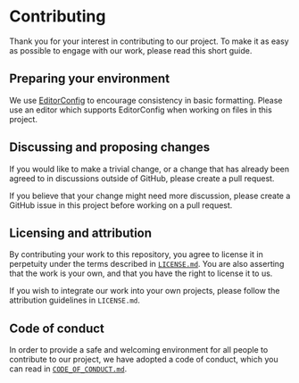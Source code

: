# Contributing

Thank you for your interest in contributing to our project. To make it as easy as possible to engage with our work, please read this short guide.

## Preparing your environment

We use [EditorConfig](https://editorconfig.org/) to encourage consistency in basic formatting. Please use an editor which supports EditorConfig when working on files in this project.

## Discussing and proposing changes

If you would like to make a trivial change, or a change that has already been agreed to in discussions outside of GitHub, please create a pull request.

If you believe that your change might need more discussion, please create a GitHub issue in this project before working on a pull request.

## Licensing and attribution

By contributing your work to this repository, you agree to license it in perpetuity under the terms described in [`LICENSE.md`](LICENSE.md). You are also asserting that the work is your own, and that you have the right to license it to us.

If you wish to integrate our work into your own projects, please follow the attribution guidelines in `LICENSE.md`.

## Code of conduct

In order to provide a safe and welcoming environment for all people to contribute to our project, we have adopted a code of conduct, which you can read in [`CODE_OF_CONDUCT.md`](CODE_OF_CONDUCT.md).
